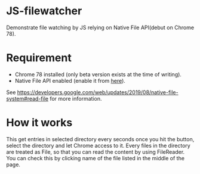 # JS-filewatcher

Demonstrate file watching by JS relying on Native File API(debut on Chrome 78).

# Requirement

- Chrome 78 installed (only beta version exists at the time of writing).
- Native File API enabled (enable it from [here](chrome://flags)).

See https://developers.google.com/web/updates/2019/08/native-file-system#read-file for more information.

# How it works

This get entries in selected directory every seconds once you hit the button, select the directory and let Chrome access to it.   Every files in the directory are treated as File, so that you can read the content by using FileReader. You can check this by clicking name of the file listed in the middle of the page.
